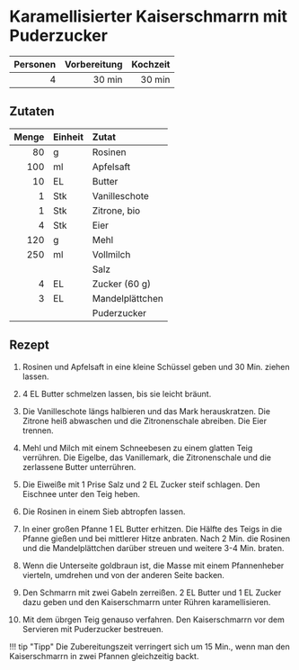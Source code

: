 # Karamellisierter Kaiserschmarrn mit Puderzucker

| Personen | Vorbereitung | Kochzeit |
| --------:| ------------:| --------:|
|        4 |       30 min |   30 min |

## Zutaten

| Menge | Einheit | Zutat           |
|------:|:--------|:----------------|
| 80    | g       | Rosinen         |
| 100   | ml      | Apfelsaft       |
| 10    | EL      | Butter          |
| 1     | Stk     | Vanilleschote   |
| 1     | Stk     | Zitrone, bio    |
| 4     | Stk     | Eier            |
| 120   | g       | Mehl            |
| 250   | ml      | Vollmilch       |
|       |         | Salz            |
| 4     | EL      | Zucker (60 g)   |
| 3     | EL      | Mandelplättchen |
|       |         | Puderzucker     |

## Rezept

1.  Rosinen und Apfelsaft in eine kleine Schüssel geben und 30 Min. ziehen lassen.

2.  4 EL Butter schmelzen lassen, bis sie leicht bräunt.

3.  Die Vanilleschote längs halbieren und das Mark herauskratzen.
    Die Zitrone heiß abwaschen und die Zitronenschale abreiben.
    Die Eier trennen.

4.  Mehl und Milch mit einem Schneebesen zu einem glatten Teig verrühren.
    Die Eigelbe, das Vanillemark, die Zitronenschale und die zerlassene Butter unterrühren.

5.  Die Eiweiße mit 1 Prise Salz und 2 EL Zucker steif schlagen.
    Den Eischnee unter den Teig heben.

6.  Die Rosinen in einem Sieb abtropfen lassen.

7.  In einer großen Pfanne 1 EL Butter erhitzen.
    Die Hälfte des Teigs in die Pfanne gießen und bei mittlerer Hitze anbraten.
    Nach 2 Min. die Rosinen und die Mandelplättchen darüber streuen und weitere 3-4 Min. braten.

8.  Wenn die Unterseite goldbraun ist, die Masse mit einem Pfannenheber vierteln, umdrehen und von der anderen Seite backen.

9.  Den Schmarrn mit zwei Gabeln zerreißen.
    2 EL Butter und 1 EL Zucker dazu geben und den Kaiserschmarrn unter Rühren karamellisieren.

10. Mit dem übrgen Teig genauso verfahren.
    Den Kaiserschmarrn vor dem Servieren mit Puderzucker bestreuen.

!!! tip "Tipp"
    Die Zubereitungszeit verringert sich um 15 Min., wenn man den Kaiserschmarrn in zwei Pfannen gleichzeitig backt.
